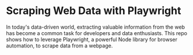 # Scraping Web Data with Playwright

In today's data-driven world, extracting valuable information from the web has become a common task for developers and data enthusiasts. This repo shows how to leverage Playwright, a powerful Node library for browser automation, to scrape data from a webpage. 

